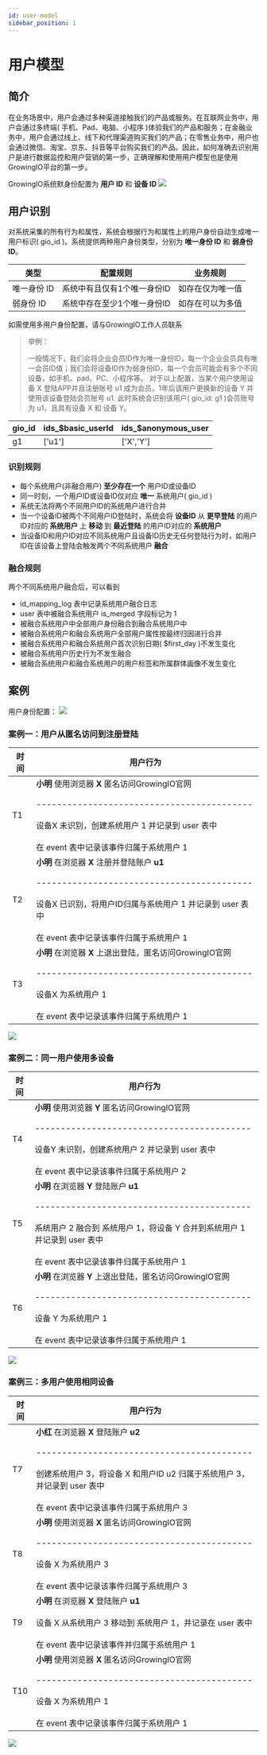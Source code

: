 ```yaml
---
id: user-model
sidebar_position: 1
---
```


# 用户模型

## 简介[](#jian-jie)

在业务场景中，用户会通过多种渠道接触我们的产品或服务。在互联网业务中，用户会通过多终端( 手机、Pad、电脑、小程序 )体验我们的产品和服务；在金融业务中，用户会通过线上、线下和代理渠道购买我们的产品；在零售业务中，用户也会通过微信、淘宝、京东、抖音等平台购买我们的产品。因此，如何准确去识别用户是进行数据监控和用户营销的第一步，正确理解和使用用户模型也是使用GrowingIO平台的第一步。

GrowingIO系统默身份配置为 **用户 ID** 和 **设备 ID**
![](/img/用户模型-默认身份配置.png)


## 用户识别[](#yong-hu-shi-bie)

对系统采集的所有行为和属性，系统会根据行为和属性上的用户身份自动生成唯一用户标识( gio_id )。系统提供两种用户身份类型，分别为 **唯一身份 ID** 和 **弱身份 ID**。

| 类型        | 配置规则                    | 业务规则         |
|-------------|-----------------------------|------------------|
| 唯一身份 ID | 系统中有且仅有1个唯一身份ID | 如存在仅为唯一值 |
| 弱身份 ID   | 系统中存在至少1个唯一身份ID | 如存在可以为多值 |

如需使用多用户身份配置，请与GrowingIO工作人员联系

> 举例：
>
> 一般情况下，我们会将企业会员ID作为唯一身份ID，每一个企业会员具有唯一会员ID值；我们会将设备ID作为弱身份ID，每一个会员可能会有多个不同设备，如手机、pad、PC、小程序等。
> 对于以上配置，当某个用户使用设备 X 登陆APP并且注册账号 u1 成为会员，1年后该用户更换新的设备 Y 并使用该设备登陆会员账号 u1.
> 此时系统会识别该用户( gio_id: g1 )会员账号为 u1，且具有设备 X 和 设备 Y。

| gio_id | ids_$basic_userId | ids_$anonymous_user |
|--------|-------------------|---------------------|
| g1     | ['u1']            | ['X','Y']           |

### 识别规则

* 每个系统用户(非融合用户) **至少存在一个** 用户ID或设备ID
* 同一时刻，一个用户ID或设备ID仅对应 **唯一** 系统用户( gio_id )
* 系统无法将两个不同用户ID的系统用户进行合并
* 当一个设备ID被两个不同用户ID登陆时，系统会将 **设备ID** 从 **更早登陆** 的用户ID对应的 **系统用户** 上 **移动** 到 **最近登陆** 的用户ID对应的 **系统用户**
* 当设备ID和用户ID对应不同系统用户且设备ID历史无任何登陆行为时，如用户ID在该设备上登陆会触发两个不同系统用户 **融合**

### 融合规则

两个不同系统用户融合后，可以看到

* id_mapping_log 表中记录系统用户融合日志
* user 表中被融合系统用户 is_merged 字段标记为 1
* 被融合系统用户中全部用户身份融合到融合系统用户中
* 被融合系统用户和融合系统用户全部用户属性按最终归因进行合并
* 被融合系统用户和融合系统用户首次识别日期( $first_day )不发生变化
* 被融合系统用户历史行为不发生融合
* 被融合系统用户和融合系统用户的用户标签和所属群体画像不发生变化    

## 案例[](#an-li)

用户身份配置：
![](/img/用户模型-默认身份配置.png)

### 案例一：用户从匿名访问到注册登陆

| 时间 | 用户行为                                                                                                                                                                                                           |
|------|--------------------------------------------------------------------------------------------------------------------------------------------------------------------------------------------------------------------|
| T1   | **小明** 使用浏览器 **X** 匿名访问GrowingIO官网<br></br>------------------------------------------<br></br>设备X 未识别，创建系统用户 1 并记录到 user 表中<br></br>在 event 表中记录该事件归属于系统用户 1         |
| T2   | **小明** 在浏览器 **X** 注册并登陆账户 **u1**<br></br>------------------------------------------<br></br>设备X 已识别，将用户ID归属与系统用户 1 并记录到 user 表中<br></br>在 event 表中记录该事件归属于系统用户 1 |
| T3   | **小明** 在浏览器 **X** 上退出登陆，匿名访问GrowingIO官网<br></br>------------------------------------------<br></br>设备X 为系统用户 1<br></br>在 event 表中记录该事件归属于系统用户 1                            |

![](/img/用户模型-匿名转登陆.png)

### 案例二：同一用户使用多设备

| 时间 | 用户行为                                                                                                                                                                                                                      |
|------|-------------------------------------------------------------------------------------------------------------------------------------------------------------------------------------------------------------------------------|
| T4   | **小明** 使用浏览器 **Y** 匿名访问GrowingIO官网<br></br>------------------------------------------<br></br>设备Y 未识别，创建系统用户 2 并记录到 user 表中<br></br>在 event 表中记录该事件归属于系统用户 2                    |
| T5   | **小明** 在浏览器 **Y** 登陆账户 **u1**<br></br>------------------------------------------<br></br>系统用户 2 融合到 系统用户 1，将设备 Y 合并到系统用户 1 并记录到 user 表中<br></br>在 event 表中记录该事件归属于系统用户 1 |
| T6   | **小明** 在浏览器 **Y** 上退出登陆，匿名访问GrowingIO官网<br></br>------------------------------------------<br></br>设备 Y 为系统用户 1<br></br>在 event 表中记录该事件归属于系统用户 1                                      |

![](/img/用户模型-同一用户使用多设备.png)

### 案例三：多用户使用相同设备

| 时间 | 用户行为                                                                                                                                                                                                      |
|------|---------------------------------------------------------------------------------------------------------------------------------------------------------------------------------------------------------------|
| T7   | **小红** 在浏览器 **X** 登陆账户 **u2**<br></br>------------------------------------------<br></br>创建系统用户 3，将设备 X 和用户ID u2 归属于系统用户 3，并记录到 user 表中<br></br>在 event 表中记录该事件归属于系统用户 3 |
| T8   | **小明** 使用浏览器 **X** 匿名访问GrowingIO官网<br></br>------------------------------------------<br></br>设备 X 为系统用户 3<br></br>在 event 表中记录该事件归属于系统用户 3                                               |
| T9   | **小明** 在浏览器 **X** 登陆账户 **u1**<br></br>设备 X 从系统用户 3 移动到 系统用户 1，并记录在 user 表中<br></br>在 event 表中记录该事件并归属于系统用户 1                                                             |
| T10  | **小明** 使用浏览器 **X** 匿名访问GrowingIO官网<br></br>------------------------------------------<br></br>设备 X 为系统用户 1<br></br>在 event 表中记录该事件归属于系统用户 1                                               |

![](/img/用户模型-多用户使用相同设备.png)

